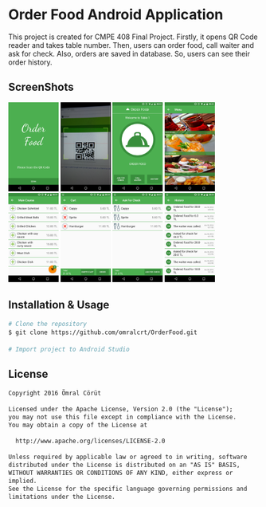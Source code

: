 
# **Order Food Android Application**

This project is created for CMPE 408 Final Project. Firstly, it opens QR Code reader and takes table number. Then, users can order food, call waiter and ask for check. Also, orders are saved in database. So, users can see their order history.

## ScreenShots
<img src="screenshots/of_screenshot_1.png" width="20%"> <img src="screenshots/of_screenshot_2.png" width="20%"> <img src="screenshots/of_screenshot_3.png" width="20%"> <img src="screenshots/of_screenshot_4.png" width="20%"> <img src="screenshots/of_screenshot_5.png" width="20%"> <img src="screenshots/of_screenshot_6.png" width="20%"> <img src="screenshots/of_screenshot_7.png" width="20%"> <img src="screenshots/of_screenshot_8.png" width="20%">

## Installation & Usage
```bash
# Clone the repository
$ git clone https://github.com/omralcrt/OrderFood.git

# Import project to Android Studio
```

## License
	Copyright 2016 Ömral Cörüt
	
	Licensed under the Apache License, Version 2.0 (the "License");
	you may not use this file except in compliance with the License.
	You may obtain a copy of the License at
	
	  http://www.apache.org/licenses/LICENSE-2.0
	
	Unless required by applicable law or agreed to in writing, software
	distributed under the License is distributed on an "AS IS" BASIS,
	WITHOUT WARRANTIES OR CONDITIONS OF ANY KIND, either express or implied.
	See the License for the specific language governing permissions and
	limitations under the License.
